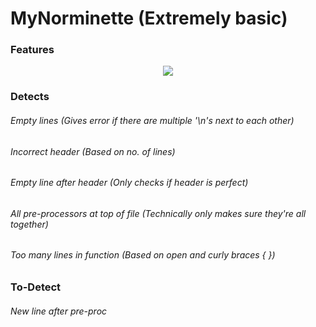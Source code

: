 # MyNorminette (Extremely basic)
### Features

<p align="center">
  <img src="https://i.imgur.com/AW9MLPw.jpg">
</p>



### Detects
###### Empty lines (Gives error if there are multiple '\n's next to each other)
###### Incorrect header (Based on no. of lines)
###### Empty line after header (Only checks if header is perfect)
###### All pre-processors at top of file (Technically only makes sure they're all together)
###### Too many lines in function (Based on open and curly braces { })

### To-Detect
###### New line after pre-proc
